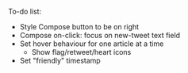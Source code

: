 To-do list:

* Style Compose button to be on right
* Compose on-click: focus on new-tweet text field
* Set hover behaviour for one article at a time
  * Show flag/retweet/heart icons
* Set "friendly" timestamp
